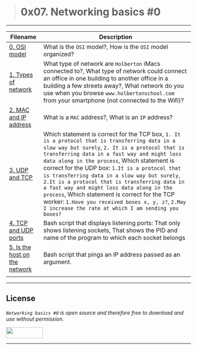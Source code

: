 > # 0x07. Networking basics #0
---
| **Filename** | **Description** |
|---|---|
| [0. OSI model](./0-OSI_model) | What is the `OSI` model?, How is the `OSI` model organized?  |
| [1. Types of network](./1-types_of_network) | What type of network are `Holberton` iMacs connected to?, What type of network could connect an office in one building to another office in a building a few streets away?, What network do you use when you browse `www.holbertonschool.com` from your smartphone (not connected to the Wifi)?   |
| [2. MAC and IP address](./2-MAC_and_IP_address) | What is a `MAC` address?, What is an `IP` address?  |
| [3. UDP and TCP](./3-UDP_and_TCP) | Which statement is correct for the TCP box, `1. It is a protocol that is transferring data in a slow way but surely`, `2. It is a protocol that is transferring data in a fast way and might loss data along in the process`, Which statement is correct for the UDP box: `1.It is a protocol that is transferring data in a slow way but surely`, `2.It is a protocol that is transferring data in a fast way and might loss data along in the process`, Which statement is correct for the TCP worker: `1.Have you received boxes x, y, z?`, `2.May I increase the rate at which I am sending you boxes?`  |
| [4. TCP and UDP ports](./4-TCP_and_UDP_ports) | Bash script that displays listening ports: That only shows listening sockets, That shows the PID and name of the program to which each socket belongs  |
| [5. Is the host on the network](./5-is_the_host_on_the_network) | Bash script that pings an IP address passed as an argument.  |
|   |   |
---
## License
*`Networking basics #0` is open source and therefore free to download and use without permission.*

<a href="url"><img src="https://www.holbertonschool.com/holberton-logo.png" align="middle" width="100" height="30"></a>

---
